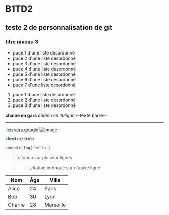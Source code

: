 # B1TD2
## teste 2 de personnalisation de git 
### titre niveau 3 
+ puce 1 d'une liste desordonné
+ puce 2 d'une liste desordonné
+ puce 3 d'une liste desordonné
+ puce 4 d'une liste desordonné
+ puce 5 d'une liste desordonné
+ puce 6 d'une liste desordonné
+ puce 7 d'une liste desordonné

1. puce 1 d'une liste desordonné
2. puce 2 d'une liste desordonné
3. puce 3 d'une liste desordonné

**chaine en gars**
*chaine en italique* 
--texte barré--

---

[lien vers google](htpps://www.google.com)
![image](https://cdn1.epicgames.com/spt-assets/2b2299be8ae84d679d4dc57c55af1510/dead-by-daylight-1qxef.jpg)

```html
<html></html>
```

```javascript
console.log('hello')
```
>citation
>sur plusieur lignes

>> citation imbriqué
>> sur d'autre ligne 

| Nom        | Âge | Ville        |
|-------------|-----|--------------|
| Alice       | 24  | Paris        |
| Bob         | 30  | Lyon         |
| Charlie     | 28  | Marseille    |
